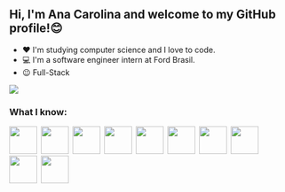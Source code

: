 ## Hi, I'm Ana Carolina and welcome to my GitHub profile!😊

- ❤️ I'm studying computer science and I love to code.
- 💻 I'm a software engineer intern at Ford Brasil.
- 😉 Full-Stack

<div>
<a href="https://www.linkedin.com/in/anacarolinagarciac/" target="_blank"><img src="https://img.shields.io/badge/-LinkedIn-%230077B5?style=for-the-badge&logo=linkedin&logoColor=white" target="_blank"></a>
</div>

### What I know:
<img src="https://www.ativasoft.com.br/blog/wp-content/uploads/2018/01/java_icon.png" width="50" height="50"/>&ensp;<img src="https://image.pngaaa.com/552/2459552-middle.png" width="50" height="50"/>&ensp;<img src="https://e7.pngegg.com/pngimages/620/322/png-clipart-angularjs-ruby-on-rails-typescript-web-application-icon-hacker-angle-triangle.png" width="50" height="50"/>&ensp;<img src="https://flyclipart.com/thumb2/mongodb-atlas-hits-amazon-web-services-marketplace-499956.png" width="50" height="50"/>&ensp;<img src="https://pngset.com/images/mysql-logo-sea-life-animal-mammal-transparent-png-2425824.png" width="50" height="50"/>&ensp;<img src="https://cdn.icon-icons.com/icons2/2415/PNG/512/c_original_logo_icon_146611.png" width="50" height="50"/>&ensp;<img src="https://img2.gratispng.com/20180330/owe/kisspng-html-logo-world-wide-web-consortium-coding-5abed048b59401.6404065315224546007438.jpg" width="50" height="50"/>&ensp;<img src="https://cdn.iconscout.com/icon/free/png-256/javascript-2038874-1720087.png" width="50" height="50"/>&ensp;<img src="https://cdn.icon-icons.com/icons2/2415/PNG/512/typescript_original_logo_icon_146317.png" width="50" height="50"/>&ensp;<img src="https://cdn-icons-png.flaticon.com/512/5968/5968242.png" width="50" height="50"/>
